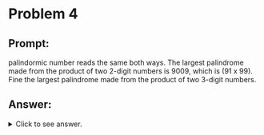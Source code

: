 # Problem 4

## Prompt:

 palindormic number reads the same both ways. The largest palindrome made
from the product of two 2-digit numbers is 9009, which is \(91 x 99\). Fine the
largest palindrome made from the product of two 3-digit numbers.

## Answer:

<details>
	<summary>Click to see answer.</summary>
 906609
</details>
